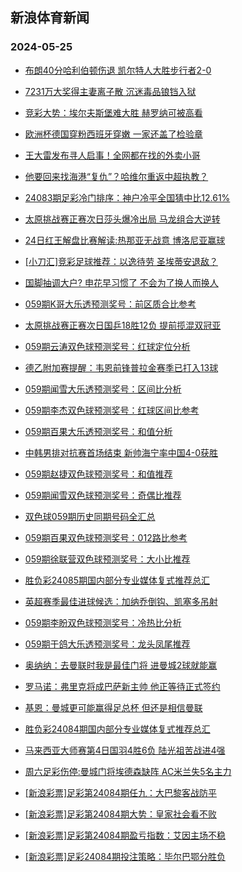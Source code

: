 ## 新浪体育新闻 
### 2024-05-25

+ [布朗40分哈利伯顿伤退 凯尔特人大胜步行者2-0](https://sports.sina.com.cn/basketball/nba/2024-05-24/doc-inawhzna5548902.shtml)

+ [7231万大奖得主妻离子散 沉迷毒品锒铛入狱](https://sports.sina.com.cn/l/2024-05-24/doc-inawhqvz7035861.shtml)

+ [竞彩大势：埃尔夫斯堡难大胜 赫罗纳可被高看](https://sports.sina.com.cn/l/2024-05-24/doc-inawhvee5600656.shtml)

+ [欧洲杯德国穿粉西班牙穿嫩 一家还盖了检验章](https://sports.sina.com.cn/g/2024-05-24/doc-inawhvcx6956842.shtml)

+ [王大雷发布寻人启事！全网都在找的外卖小哥](https://sports.sina.com.cn/china/2024-05-24/doc-inawhvcx6978394.shtml)

+ [他要回来找海港“复仇”？哈维尔重返中超执教？](https://sports.sina.com.cn/china/2024-05-24/doc-inawhvee5640411.shtml)

+ [24083期足彩冷门排序：神户冷平全国猜中比12.61%](https://sports.sina.com.cn/l/2024-05-24/doc-inawhvcx6984947.shtml)

+ [太原挑战赛正赛次日莎头爆冷出局 马龙组合大逆转](https://sports.sina.com.cn/others/pingpang/2024-05-24/doc-inawimzr6731143.shtml)

+ [24日红王解盘比赛解读:热那亚无战意 博洛尼亚赢球](https://sports.sina.com.cn/l/2024-05-24/doc-inawifty5483958.shtml)

+ [[小刀汇]竞彩足球推荐：以逸待劳 圣埃蒂安退敌？](https://sports.sina.com.cn/l/2024-05-24/doc-inawimzr6764403.shtml)

+ [国脚抽调大户? 申花早习惯了 不会为了换人而换人](https://sports.sina.com.cn/china/2024-05-24/doc-inawimzr6755481.shtml)

+ [059期K哥大乐透预测奖号：前区质合比参考](https://sports.sina.com.cn/l/2024-05-24/doc-inawiftt6827099.shtml)

+ [太原挑战赛正赛次日国乒18胜12负 提前揽混双冠亚](https://sports.sina.com.cn/others/pingpang/2024-05-24/doc-inawiwrm6612584.shtml)

+ [059期云涛双色球预测奖号：红球定位分析](https://sports.sina.com.cn/l/2024-05-24/doc-inawifty5475988.shtml)

+ [德乙附加赛提醒：韦恩前锋普拉金赛季已打入13球](https://sports.sina.com.cn/l/2024-05-24/doc-inawhqvz7043187.shtml)

+ [059期闻雪大乐透预测奖号：区间比分析](https://sports.sina.com.cn/l/2024-05-24/doc-inawiftt6826420.shtml)

+ [059期李杰双色球预测奖号：红球区间比参考](https://sports.sina.com.cn/l/2024-05-24/doc-inawiftt6819030.shtml)

+ [059期百果大乐透预测奖号：和值分析](https://sports.sina.com.cn/l/2024-05-24/doc-inawiftt6826063.shtml)

+ [中韩男排对抗赛首场结束 新帅海宁率中国4-0获胜](https://sports.sina.com.cn/others/volleyball/2024-05-24/doc-inawiwrm6616570.shtml)

+ [059期赵捷双色球预测奖号：和值推荐](https://sports.sina.com.cn/l/2024-05-24/doc-inawiftt6819329.shtml)

+ [059期闻雪双色球预测奖号：奇偶比推荐](https://sports.sina.com.cn/l/2024-05-24/doc-inawiftt6818439.shtml)

+ [双色球059期历史同期号码全汇总](https://sports.sina.com.cn/l/2024-05-24/doc-inawifty5469746.shtml)

+ [059期百果双色球预测奖号：012路比参考](https://sports.sina.com.cn/l/2024-05-24/doc-inawifty5477874.shtml)

+ [059期徐联营双色球预测奖号：大小比推荐](https://sports.sina.com.cn/l/2024-05-24/doc-inawiftt6820396.shtml)

+ [胜负彩24085期国内部分专业媒体复式推荐总汇](https://sports.sina.com.cn/l/2024-05-24/doc-inawimzr6740770.shtml)

+ [英超赛季最佳进球候选：加纳乔倒钩、凯塞多吊射](https://sports.sina.com.cn/g/2024-05-23/doc-inawcuze2838478.shtml)

+ [059期李盼双色球预测奖号：冷热比分析](https://sports.sina.com.cn/l/2024-05-24/doc-inawifty5478560.shtml)

+ [059期于鸽大乐透预测奖号：龙头凤尾推荐](https://sports.sina.com.cn/l/2024-05-23/doc-inaweseu2498587.shtml)

+ [奥纳纳：去曼联时我是最佳门将 进曼城2球就能赢](https://sports.sina.com.cn/g/pl/2024-05-24/doc-inawiwrs5249119.shtml)

+ [罗马诺：弗里克将成巴萨新主帅 他正等待正式签约](https://sports.sina.com.cn/g/laliga/2024-05-24/doc-inawiwrm6592854.shtml)

+ [基恩：曼城更可能赢得足总杯 但还是相信曼联](https://sports.sina.com.cn/g/2024-05-23/doc-inawcuyx4178269.shtml)

+ [胜负彩24084期国内部分专业媒体复式推荐总汇](https://sports.sina.com.cn/l/2024-05-24/doc-inawimzr6735571.shtml)

+ [马来西亚大师赛第4日国羽4胜6负 陆光祖苦战进4强](https://sports.sina.com.cn/others/badmin/2024-05-24/doc-inawisiu5348233.shtml)

+ [周六足彩伤停:曼城门将埃德森缺阵 AC米兰失5名主力](https://sports.sina.com.cn/l/2024-05-24/doc-inawimzw5390027.shtml)

+ [[新浪彩票]足彩第24084期任九：大巴黎客战防平](https://sports.sina.com.cn/l/2024-05-25/doc-inawkyax6134814.shtml)

+ [[新浪彩票]足彩第24084期大势：皇家社会看不败](https://sports.sina.com.cn/l/2024-05-25/doc-inawkyce4794441.shtml)

+ [[新浪彩票]足彩第24084期盈亏指数：艾因主场不稳](https://sports.sina.com.cn/l/2024-05-25/doc-inawkyce4796504.shtml)

+ [[新浪彩票]足彩24084期投注策略：毕尔巴鄂分胜负](https://sports.sina.com.cn/l/2024-05-25/doc-inawkyax6135426.shtml)


